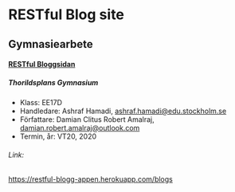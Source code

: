 # RESTful Blog site

## Gymnasiearbete

#### [RESTful Bloggsidan](https://restful-blogg-appen.herokuapp.com/blogs)

##### Thorildsplans Gymnasium
- Klass: EE17D
- Handledare: Ashraf Hamadi, ashraf.hamadi@edu.stockholm.se 
- Författare: Damian Clitus Robert Amalraj, damian.robert.amalraj@outlook.com
- Termin, år: VT20, 2020

###### Link:
https://restful-blogg-appen.herokuapp.com/blogs

